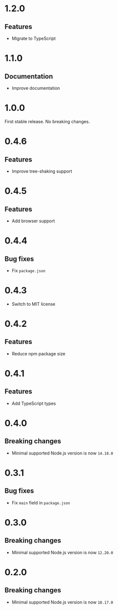 # 1.2.0

## Features

- Migrate to TypeScript

# 1.1.0

## Documentation

- Improve documentation

# 1.0.0

First stable release. No breaking changes.

# 0.4.6

## Features

- Improve tree-shaking support

# 0.4.5

## Features

- Add browser support

# 0.4.4

## Bug fixes

- Fix `package.json`

# 0.4.3

- Switch to MIT license

# 0.4.2

## Features

- Reduce npm package size

# 0.4.1

## Features

- Add TypeScript types

# 0.4.0

## Breaking changes

- Minimal supported Node.js version is now `14.18.0`

# 0.3.1

## Bug fixes

- Fix `main` field in `package.json`

# 0.3.0

## Breaking changes

- Minimal supported Node.js version is now `12.20.0`

# 0.2.0

## Breaking changes

- Minimal supported Node.js version is now `10.17.0`
